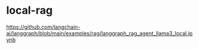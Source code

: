 # local-rag

https://github.com/langchain-ai/langgraph/blob/main/examples/rag/langgraph_rag_agent_llama3_local.ipynb
